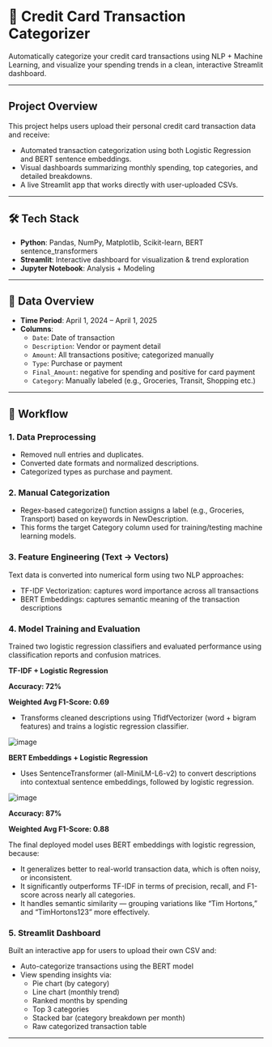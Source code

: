 # 💸 Credit Card Transaction Categorizer 

Automatically categorize your credit card transactions using NLP + Machine Learning, and visualize your spending trends in a clean, interactive Streamlit dashboard.

---
## Project Overview

This project helps users upload their personal credit card transaction data and receive:
- Automated transaction categorization using both Logistic Regression and BERT sentence embeddings.
- Visual dashboards summarizing monthly spending, top categories, and detailed breakdowns.
- A live Streamlit app that works directly with user-uploaded CSVs.

---

## 🛠 Tech Stack

- **Python**: Pandas, NumPy, Matplotlib, Scikit-learn, BERT sentence_transformers
- **Streamlit**: Interactive dashboard for visualization & trend exploration
- **Jupyter Notebook**: Analysis + Modeling

---


## 📂 Data Overview

- **Time Period**: April 1, 2024 – April 1, 2025  
- **Columns**:
  - `Date`: Date of transaction
  - `Description`: Vendor or payment detail
  - `Amount`: All transactions positive; categorized manually
  - `Type`: Purchase or payment
  - `Final_Amount`: negative for spending and positive for card payment
  - `Category`: Manually labeled (e.g., Groceries, Transit, Shopping etc.)

---

## 🧠 Workflow

### 1. Data Preprocessing 
- Removed null entries and duplicates.
- Converted date formats and normalized descriptions.
- Categorized types as purchase and payment.

### 2. Manual Categorization
- Regex-based categorize() function assigns a label (e.g., Groceries, Transport) based on keywords in NewDescription.
- This forms the target Category column used for training/testing machine learning models.

### 3. Feature Engineering (Text → Vectors)

Text data is converted into numerical form using two NLP approaches:

- TF-IDF Vectorization: captures word importance across all transactions
- BERT Embeddings: captures semantic meaning of the transaction descriptions

### 4. Model Training and Evaluation

Trained two logistic regression classifiers and evaluated performance using classification reports and confusion matrices.

**TF-IDF + Logistic Regression**

**Accuracy: 72%**

**Weighted Avg F1-Score: 0.69**

- Transforms cleaned descriptions using TfidfVectorizer (word + bigram features) and trains a logistic regression classifier.

![image](https://github.com/user-attachments/assets/2f0141cf-2f40-4de0-9277-721612f2d149)

**BERT Embeddings + Logistic Regression**

- Uses SentenceTransformer (all-MiniLM-L6-v2) to convert descriptions into contextual sentence embeddings, followed by logistic regression.
  
![image](https://github.com/user-attachments/assets/50a1b93d-ab79-41b4-9f60-f33fbce0cc40)

**Accuracy: 87%**

**Weighted Avg F1-Score: 0.88**

The final deployed model uses BERT embeddings with logistic regression, because:
- It generalizes better to real-world transaction data, which is often noisy, or inconsistent.
- It significantly outperforms TF-IDF in terms of precision, recall, and F1-score across nearly all categories.
- It handles semantic similarity — grouping variations like “Tim Hortons,” and “TimHortons123” more effectively.


### 5. Streamlit Dashboard

Built an interactive app for users to upload their own CSV and:
- Auto-categorize transactions using the BERT model
- View spending insights via:
  - Pie chart (by category)
  - Line chart (monthly trend)
  - Ranked months by spending
  - Top 3 categories
  - Stacked bar (category breakdown per month)
  - Raw categorized transaction table
    
---
